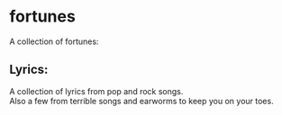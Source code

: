 fortunes
========
A collection of fortunes:

## Lyrics: ##
A collection of lyrics from pop and rock songs.  
Also a few from terrible songs and earworms to keep you on your toes.	
